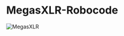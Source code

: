 # MegasXLR-Robocode 

![MegasXLR](https://www.google.com/url?sa=i&url=https%3A%2F%2Fknowyourmeme.com%2Fmemes%2Fsubcultures%2Fmegas-xlr&psig=AOvVaw08JFTju3ChLEs6YSzMG4ge&ust=1572105794617000&source=images&cd=vfe&ved=0CAIQjRxqFwoTCIjr5tDkt-UCFQAAAAAdAAAAABAx)
